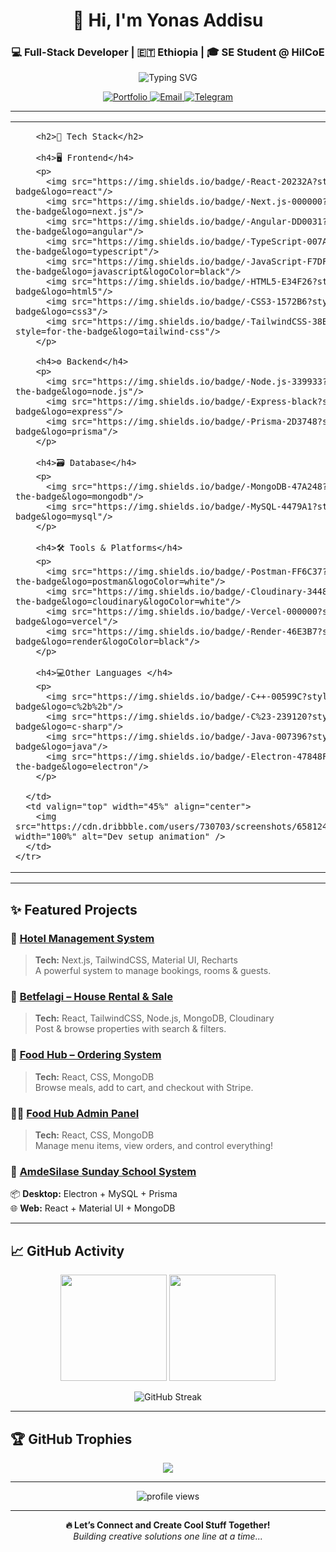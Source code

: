 <h1 align="center">👋 Hi, I'm Yonas Addisu</h1>
<h3 align="center">💻 Full-Stack Developer | 🇪🇹 Ethiopia | 🎓 SE Student @ HilCoE</h3>

<p align="center">
  <img src="https://readme-typing-svg.demolab.com?font=Fira+Code&pause=1000&color=FFA500&center=true&vCenter=true&width=435&lines=Passionate+Full-Stack+Developer;Creative+Web+and+Desktop+Solutions;Always+Learning+New+Techs!" alt="Typing SVG" />
</p>

<p align="center">
  <a href="https://github.com/yoni-crypto?tab=repositories">
    <img alt="Portfolio" src="https://img.shields.io/badge/-See%20My%20Projects-black?style=for-the-badge&logo=github">
  </a>
  <a href="mailto:yonidisu111@gmail.com">
    <img alt="Email" src="https://img.shields.io/badge/-yonidisu111@gmail.com-c14438?style=for-the-badge&logo=Gmail&logoColor=white">
  </a>
  <a href="https://t.me/Yoni_yoye">
    <img alt="Telegram" src="https://img.shields.io/badge/-@Yoni_yoye-2CA5E0?style=for-the-badge&logo=telegram&logoColor=white">
  </a>
</p>

---

<div align="center">
  <table>
    <tr>
      <td valign="top" width="55%">

        <h2>🚀 Tech Stack</h2>

        <h4>🖥️ Frontend</h4>
        <p>
          <img src="https://img.shields.io/badge/-React-20232A?style=for-the-badge&logo=react"/>
          <img src="https://img.shields.io/badge/-Next.js-000000?style=for-the-badge&logo=next.js"/>
          <img src="https://img.shields.io/badge/-Angular-DD0031?style=for-the-badge&logo=angular"/>
          <img src="https://img.shields.io/badge/-TypeScript-007ACC?style=for-the-badge&logo=typescript"/>
          <img src="https://img.shields.io/badge/-JavaScript-F7DF1E?style=for-the-badge&logo=javascript&logoColor=black"/>
          <img src="https://img.shields.io/badge/-HTML5-E34F26?style=for-the-badge&logo=html5"/>
          <img src="https://img.shields.io/badge/-CSS3-1572B6?style=for-the-badge&logo=css3"/>
          <img src="https://img.shields.io/badge/-TailwindCSS-38B2AC?style=for-the-badge&logo=tailwind-css"/>
        </p>

        <h4>⚙️ Backend</h4>
        <p>
          <img src="https://img.shields.io/badge/-Node.js-339933?style=for-the-badge&logo=node.js"/>
          <img src="https://img.shields.io/badge/-Express-black?style=for-the-badge&logo=express"/>
          <img src="https://img.shields.io/badge/-Prisma-2D3748?style=for-the-badge&logo=prisma"/>
        </p>

        <h4>🗃️ Database</h4>
        <p>
          <img src="https://img.shields.io/badge/-MongoDB-47A248?style=for-the-badge&logo=mongodb"/>
          <img src="https://img.shields.io/badge/-MySQL-4479A1?style=for-the-badge&logo=mysql"/>
        </p>

        <h4>🛠 Tools & Platforms</h4>
        <p>
          <img src="https://img.shields.io/badge/-Postman-FF6C37?style=for-the-badge&logo=postman&logoColor=white"/>
          <img src="https://img.shields.io/badge/-Cloudinary-3448C5?style=for-the-badge&logo=cloudinary&logoColor=white"/>
          <img src="https://img.shields.io/badge/-Vercel-000000?style=for-the-badge&logo=vercel"/>
          <img src="https://img.shields.io/badge/-Render-46E3B7?style=for-the-badge&logo=render&logoColor=black"/>
        </p>

        <h4>💻Other Languages </h4>
        <p>
          <img src="https://img.shields.io/badge/-C++-00599C?style=for-the-badge&logo=c%2b%2b"/>
          <img src="https://img.shields.io/badge/-C%23-239120?style=for-the-badge&logo=c-sharp"/>
          <img src="https://img.shields.io/badge/-Java-007396?style=for-the-badge&logo=java"/>
          <img src="https://img.shields.io/badge/-Electron-47848F?style=for-the-badge&logo=electron"/>
        </p>

      </td>
      <td valign="top" width="45%" align="center">
        <img src="https://cdn.dribbble.com/users/730703/screenshots/6581243/avento.gif" width="100%" alt="Dev setup animation" />
      </td>
    </tr>
  </table>
</div>

---

## ✨ Featured Projects

### 🏨 [Hotel Management System](https://hotel-managment-nextjs-frontend.onrender.com)  
> **Tech:** Next.js, TailwindCSS, Material UI, Recharts  
A powerful system to manage bookings, rooms & guests.

### 🏡 [Betfelagi – House Rental & Sale](https://betfelagi.vercel.app)  
> **Tech:** React, TailwindCSS, Node.js, MongoDB, Cloudinary  
Post & browse properties with search & filters.

### 🍔 [Food Hub – Ordering System](https://foodsite-fr.vercel.app)  
> **Tech:** React, CSS, MongoDB  
Browse meals, add to cart, and checkout with Stripe.

### 🧑‍🍳 [Food Hub Admin Panel](https://foodsite-admin.vercel.app)  
> **Tech:** React, CSS, MongoDB  
Manage menu items, view orders, and control everything!

### 🏫 [AmdeSilase Sunday School System](https://amdesilase.vercel.app)  
📦 **Desktop:** Electron + MySQL + Prisma  
🌐 **Web:** React + Material UI + MongoDB

---

## 📈 GitHub Activity

<p align="center">
  <img src="https://github-readme-stats.vercel.app/api?username=yoni-crypto&show_icons=true&theme=radical" height="170" />
  <img src="https://github-readme-stats.vercel.app/api/top-langs/?username=yoni-crypto&layout=compact&theme=radical" height="170" />
</p>

<p align="center">
  <img src="https://github-readme-streak-stats.herokuapp.com/?user=yoni-crypto&theme=radical" alt="GitHub Streak" />
</p>

---

## 🏆 GitHub Trophies

<p align="center">
  <img src="https://github-profile-trophy.vercel.app/?username=yoni-crypto&theme=radical&no-frame=true&title=Stars,Commits,Followers,PullRequest,Issues" />
</p>

---

<p align="center">
  <img src="https://komarev.com/ghpvc/?username=yoni-crypto&label=Profile%20views&color=FFA500&style=flat-square" alt="profile views"/>
</p>

---

<p align="center">
  <b>🔥 Let’s Connect and Create Cool Stuff Together!</b><br/>
  <i>Building creative solutions one line at a time...</i>
</p>
